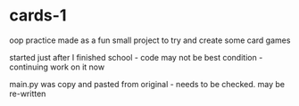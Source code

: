 # cards-1
oop practice 
made as a fun small project to try and create some card games

started just after I finished school - code may not be best condition - continuing work on it now

main.py was copy and pasted from original - needs to be checked. may be re-written